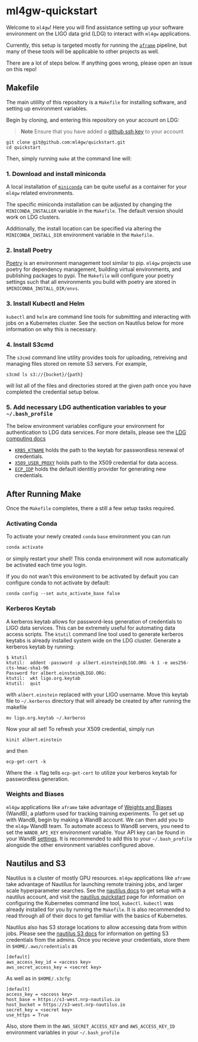 # ml4gw-quickstart
Welcome to `ml4gw`! Here you will find assistance setting up your software
environment on the LIGO data grid (LDG) to interact with `ml4gw` applications. 

Currently, this setup is targeted mostly for running the [`aframe`](github.com/ml4gw/aframev2) pipeline,
but many of these tools will be applicable to other projects as well. 

There are a lot of steps below. If anything goes wrong, please open an issue on this repo!

## Makefile
The main utililty of this repository is a `Makefile` for installing software, 
and setting up environment variables. 

Begin by cloning, and entering this repository on your account on LDG:

> **Note** Ensure that you have added a [github ssh key](https://docs.github.com/en/authentication/connecting-to-github-with-ssh/adding-a-new-ssh-key-to-your-github-account) to your account 

```
git clone git@github.com:ml4gw/quickstart.git
cd quickstart
```

Then, simply running `make` at the command line will:

### 1. Download and install miniconda
A local installation of [`miniconda`](https://docs.conda.io/en/latest/miniconda.html)
can be quite useful as a container for your `ml4gw` related environments. 

The specific miniconda installation can be adjusted by changing the `MINICONDA_INSTALLER` variable in the `Makefile`.
The default version should work on LDG clusters.

Additionally, the install location can be specified via altering the `MINICONDA_INSTALL_DIR` environment variable in the `Makefile`.

### 2. Install Poetry
[Poetry](https://python-poetry.org/docs/) is an environment management tool similar to pip. `ml4gw` projects use poetry
for dependency management, building virtual environments, and publishing packages to pypi. The `Makefile` will configure
your poetry settings such that all environments you build with poetry are stored in `$MINICONDA_INSTALL_DIR/envs`.

### 3. Install Kubectl and Helm
`kubectl` and `helm` are command line tools for submitting and interacting with jobs on a Kubernetes cluster. See the 
section on Nautilus below for more information on why this is necessary. 

### 4. Install S3cmd
The `s3cmd` command line utility provides tools for uploading, retreiving and managing files stored on remote S3 servers.
For example,

```
s3cmd ls s3://{bucket}/{path}
```

will list all of the files and directories stored at the given path once you have completed the credential setup below.

### 5. Add necessary LDG authentication variables to your `~/.bash_profile`
The below environment variables configure your environment for authentication to 
LDG data services. For more details, please see the [LDG computing docs](https://computing.docs.ligo.org/guide/computing-centres/ldg/)

- [`KRB5_KTNAME`](https://computing.docs.ligo.org/guide/auth/kerberos/?h=krb) holds the path to the keytab for passwordless renewal of credentials.
- [`X509_USER_PROXY`](https://computing.docs.ligo.org/guide/auth/x509/) holds path to the X509 credential for data access.
- [`ECP_IDP`](https://computing.docs.ligo.org/guide/auth/x509/?h=ecp_idp#ligo) holds the default identitiy provider for generating new credentials.

## After Running Make
Once the `Makefile` completes, there a still a few setup tasks required. 

### Activating Conda
To activate your newly created `conda` `base` environment you can run

```bash
conda activate
```

or simply restart your shell! This conda environment will now automatically be activated each time you login.

If you do not wan't this environment to be activated by default you can configure conda to not activate by default:

```
conda config --set auto_activate_base false
```




### Kerberos Keytab
A kerberos keytab allows for password-less generation of credentials to LIGO data services. This can be extremely useful for automating data access scripts. The `ktutil` command line tool used to generate kerberos keytabs is already installed system wide on the LDG cluster. Generate a kerberos keytab by running:

```console
$ ktutil
ktutil:  addent -password -p albert.einstein@LIGO.ORG -k 1 -e aes256-cts-hmac-sha1-96
Password for albert.einstein@LIGO.ORG:
ktutil:  wkt ligo.org.keytab
ktutil:  quit
```
with `albert.einstein` replaced with your LIGO username. Move this keytab file to `~/.kerberos` directory that will already be created by after running the makefile

```console
mv ligo.org.keytab ~/.kerberos
```

Now your all set! To refresh your X509 credential, simply run

```console
kinit albert.einstein
```

and then 

```console
ecp-get-cert -k
```
Where the `-k` flag tells `ecp-get-cert` to utilize your kerberos keytab for passwordless generation.

### Weights and Biases
`ml4gw` applications like `aframe` take advantage of [Weights and Biases](https://wandb.ai/) (WandB), a platform used for tracking training experiments. To get set up with WandB, begin by making a WandB account. We can then add you to the `ml4gw` WandB team. To automate access 
to WandB servers, you need to set the `WANDB_API_KEY` environment variable. Your API key can be found in your WandB [settings](https://wandb.ai/settings). It is recommended to add this to your `~/.bash_profile` alongside the other environment variables configured above. 

## Nautilus and S3
Nautilus is a cluster of mostly GPU resources. `ml4gw` applications like `aframe` take advantage of Nautilus for
launching remote training jobs, and larger scale hyperparameter searches. See the [nautilus docs](https://docs.nationalresearchplatform.org/userdocs/start/get-access/) to get setup with a nautilus account, and visit the [nautilus quickstart](https://docs.nationalresearchplatform.org/userdocs/start/quickstart/) page for information on configuring the Kubernetes command line tool, `kubectl`. `kubectl` was already installed for you by running the `Makefile`. It is also recommended to read through all of their docs to get familiar with the basics of Kubernetes.

Nautilus also has S3 storage locations to allow accessing data from within jobs. Please see the [nautilus S3 docs](https://docs.nationalresearchplatform.org/userdocs/storage/ceph-s3/) for information on getting S3 credentials from the admins. Once you recieve your credentials, store them in 
`$HOME/.aws/credentials` as 

```
[default]
aws_access_key_id = <access key>
aws_secret_access_key = <secret key>
```
As well as in `$HOME/.s3cfg`:

```
[default]
access_key = <access key>
host_base = https://s3-west.nrp-nautilus.io
host_bucket = https://s3-west.nrp-nautilus.io
secret_key = <secret key>
use_https = True
```

Also, store them in the `AWS_SECRET_ACCESS_KEY` and `AWS_ACCESS_KEY_ID` environment variables in your `~/.bash_profile`












